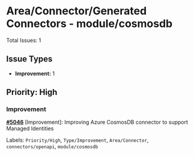 # Area/Connector/Generated Connectors - module/cosmosdb

Total Issues: 1

## Issue Types

- **Improvement:** 1

## Priority: High

### Improvement

**[#5046](https://github.com/ballerina-platform/ballerina-library/issues/5046)** [Improvement]: Improving Azure CosmosDB connector to support Managed Identities

Labels: `Priority/High`, `Type/Improvement`, `Area/Connector`, `connectors/openapi`, `module/cosmosdb`

